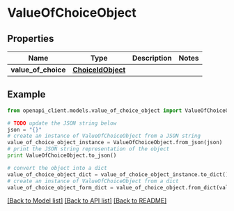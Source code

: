 # ValueOfChoiceObject


## Properties
Name | Type | Description | Notes
------------ | ------------- | ------------- | -------------
**value_of_choice** | [**ChoiceIdObject**](ChoiceIdObject.md) |  | 

## Example

```python
from openapi_client.models.value_of_choice_object import ValueOfChoiceObject

# TODO update the JSON string below
json = "{}"
# create an instance of ValueOfChoiceObject from a JSON string
value_of_choice_object_instance = ValueOfChoiceObject.from_json(json)
# print the JSON string representation of the object
print ValueOfChoiceObject.to_json()

# convert the object into a dict
value_of_choice_object_dict = value_of_choice_object_instance.to_dict()
# create an instance of ValueOfChoiceObject from a dict
value_of_choice_object_form_dict = value_of_choice_object.from_dict(value_of_choice_object_dict)
```
[[Back to Model list]](../README.md#documentation-for-models) [[Back to API list]](../README.md#documentation-for-api-endpoints) [[Back to README]](../README.md)


